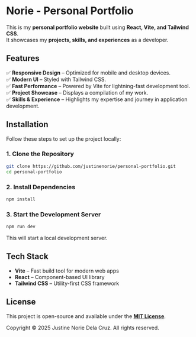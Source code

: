 # **Norie - Personal Portfolio**

This is my **personal portfolio website** built using **React, Vite, and Tailwind CSS**.  
It showcases my **projects, skills, and experiences** as a developer.

## **Features**

✅ **Responsive Design** – Optimized for mobile and desktop devices.  
✅ **Modern UI** – Styled with Tailwind CSS.  
✅ **Fast Performance** – Powered by Vite for lightning-fast development tool.  
✅ **Project Showcase** – Displays a compilation of my work.  
✅ **Skills & Experience** – Highlights my expertise and journey in application development.

## **Installation**

Follow these steps to set up the project locally:

### **1. Clone the Repository**

```sh
git clone https://github.com/justinenorie/personal-portfolio.git
cd personal-portfolio
```

### **2. Install Dependencies**

```sh
npm install
```

### **3. Start the Development Server**

```sh
npm run dev
```

This will start a local development server.

## **Tech Stack**

- **Vite** – Fast build tool for modern web apps
- **React** – Component-based UI library
- **Tailwind CSS** – Utility-first CSS framework

## **License**

This project is open-source and available under the <a href="https://opensource.org/license/mit" target="_blank" rel="noopener noreferrer"><strong>MIT License</strong></a>.

Copyright &copy; 2025 Justine Norie Dela Cruz. All rights reserved.

